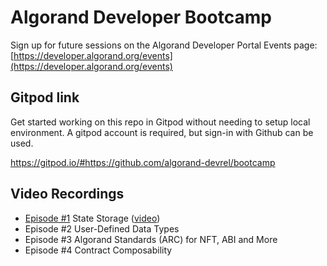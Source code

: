 # Algorand Developer Bootcamp
Sign up for future sessions on the Algorand Developer Portal Events page: [https://developer.algorand.org/events](https://developer.algorand.org/events)

## Gitpod link
Get started working on this repo in Gitpod without needing to setup local environment. A gitpod account is required, but sign-in with Github can be used.

https://gitpod.io/#https://github.com/algorand-devrel/bootcamp

## Video Recordings
- [Episode #1](https://youtu.be/@algodevs) State Storage ([video](https://youtu.be/@algodevs))
- Episode #2 User-Defined Data Types
- Episode #3 Algorand Standards (ARC) for NFT, ABI and More
- Episode #4 Contract Composability